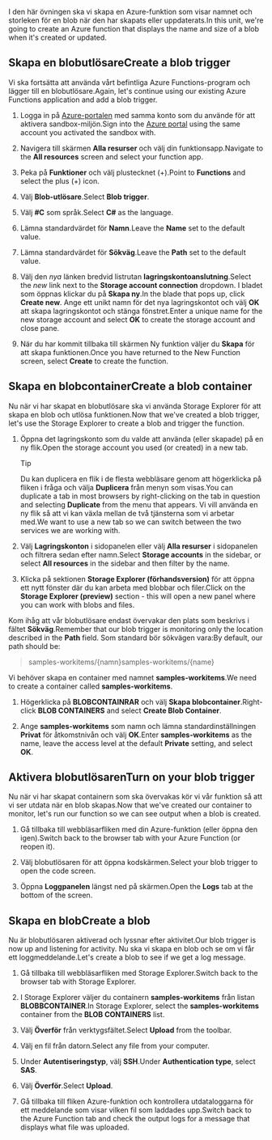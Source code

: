 <span data-ttu-id="15144-101">I den här övningen ska vi skapa en Azure-funktion som visar namnet och storleken för en blob när den har skapats eller uppdaterats.</span><span class="sxs-lookup"><span data-stu-id="15144-101">In this unit, we're going to create an Azure function that displays the name and size of a blob when it's created or updated.</span></span>

## <a name="create-a-blob-trigger"></a><span data-ttu-id="15144-102">Skapa en blobutlösare</span><span class="sxs-lookup"><span data-stu-id="15144-102">Create a blob trigger</span></span>

<span data-ttu-id="15144-103">Vi ska fortsätta att använda vårt befintliga Azure Functions-program och lägger till en blobutlösare.</span><span class="sxs-lookup"><span data-stu-id="15144-103">Again, let's continue using our existing Azure Functions application and add a blob trigger.</span></span>

1. <span data-ttu-id="15144-104">Logga in på [Azure-portalen](https://portal.azure.com/learn.docs.microsoft.com?azure-portal=true) med samma konto som du använde för att aktivera sandbox-miljön.</span><span class="sxs-lookup"><span data-stu-id="15144-104">Sign into the [Azure portal](https://portal.azure.com/learn.docs.microsoft.com?azure-portal=true) using the same account you activated the sandbox with.</span></span>

1. <span data-ttu-id="15144-105">Navigera till skärmen **Alla resurser** och välj din funktionsapp.</span><span class="sxs-lookup"><span data-stu-id="15144-105">Navigate to the **All resources** screen and select your function app.</span></span>

1. <span data-ttu-id="15144-106">Peka på **Funktioner** och välj plustecknet (+).</span><span class="sxs-lookup"><span data-stu-id="15144-106">Point to **Functions** and select the plus (+) icon.</span></span>

1. <span data-ttu-id="15144-107">Välj **Blob-utlösare**.</span><span class="sxs-lookup"><span data-stu-id="15144-107">Select **Blob trigger**.</span></span>

1. <span data-ttu-id="15144-108">Välj **#C** som språk.</span><span class="sxs-lookup"><span data-stu-id="15144-108">Select **C#** as the language.</span></span>

1. <span data-ttu-id="15144-109">Lämna standardvärdet för **Namn**.</span><span class="sxs-lookup"><span data-stu-id="15144-109">Leave the **Name** set to the default value.</span></span>

1. <span data-ttu-id="15144-110">Lämna standardvärdet för **Sökväg**.</span><span class="sxs-lookup"><span data-stu-id="15144-110">Leave the **Path** set to the default value.</span></span>

1. <span data-ttu-id="15144-111">Välj den _nya_ länken bredvid listrutan **lagringskontoanslutning**.</span><span class="sxs-lookup"><span data-stu-id="15144-111">Select the _new_ link next to the **Storage account connection** dropdown.</span></span> <span data-ttu-id="15144-112">I bladet som öppnas klickar du på **Skapa ny**.</span><span class="sxs-lookup"><span data-stu-id="15144-112">In the blade that pops up, click **Create new**.</span></span> <span data-ttu-id="15144-113">Ange ett unikt namn för det nya lagringskontot och välj **OK** att skapa lagringskontot och stänga fönstret.</span><span class="sxs-lookup"><span data-stu-id="15144-113">Enter a unique name for the new storage account and select **OK** to create the storage account and close pane.</span></span>

1. <span data-ttu-id="15144-114">När du har kommit tillbaka till skärmen Ny funktion väljer du **Skapa** för att skapa funktionen.</span><span class="sxs-lookup"><span data-stu-id="15144-114">Once you have returned to the New Function screen, select **Create** to create the function.</span></span>

## <a name="create-a-blob-container"></a><span data-ttu-id="15144-115">Skapa en blobcontainer</span><span class="sxs-lookup"><span data-stu-id="15144-115">Create a blob container</span></span>

<span data-ttu-id="15144-116">Nu när vi har skapat en blobutlösare ska vi använda Storage Explorer för att skapa en blob och utlösa funktionen.</span><span class="sxs-lookup"><span data-stu-id="15144-116">Now that we've created a blob trigger, let's use the Storage Explorer to create a blob and trigger the function.</span></span>

1. <span data-ttu-id="15144-117">Öppna det lagringskonto som du valde att använda (eller skapade) på en ny flik.</span><span class="sxs-lookup"><span data-stu-id="15144-117">Open the storage account you used (or created) in a new tab.</span></span>

    > [!TIP]
    > <span data-ttu-id="15144-118">Du kan duplicera en flik i de flesta webbläsare genom att högerklicka på fliken i fråga och välja **Duplicera** från menyn som visas.</span><span class="sxs-lookup"><span data-stu-id="15144-118">You can duplicate a tab in most browsers by right-clicking on the tab in question and selecting **Duplicate** from the menu that appears.</span></span> <span data-ttu-id="15144-119">Vi vill använda en ny flik så att vi kan växla mellan de två tjänsterna som vi arbetar med.</span><span class="sxs-lookup"><span data-stu-id="15144-119">We want to use a new tab so we can switch between the two services we are working with.</span></span>

1. <span data-ttu-id="15144-120">Välj **Lagringskonton** i sidopanelen eller välj **Alla resurser** i sidopanelen och filtrera sedan efter namn.</span><span class="sxs-lookup"><span data-stu-id="15144-120">Select **Storage accounts** in the sidebar, or select **All resources** in the sidebar and then filter by the name.</span></span>

1. <span data-ttu-id="15144-121">Klicka på sektionen **Storage Explorer (förhandsversion)** för att öppna ett nytt fönster där du kan arbeta med blobbar och filer.</span><span class="sxs-lookup"><span data-stu-id="15144-121">Click on the **Storage Explorer (preview)** section - this will open a new panel where you can work with blobs and files.</span></span>

<span data-ttu-id="15144-122">Kom ihåg att vår blobutlösare endast övervakar den plats som beskrivs i fältet **Sökväg**.</span><span class="sxs-lookup"><span data-stu-id="15144-122">Remember that our blob trigger is monitoring only the location described in the **Path** field.</span></span> <span data-ttu-id="15144-123">Som standard bör sökvägen vara:</span><span class="sxs-lookup"><span data-stu-id="15144-123">By default, our path should be:</span></span>

> <span data-ttu-id="15144-124">samples-workitems/{namn}</span><span class="sxs-lookup"><span data-stu-id="15144-124">samples-workitems/{name}</span></span>

<span data-ttu-id="15144-125">Vi behöver skapa en container med namnet **samples-workitems**.</span><span class="sxs-lookup"><span data-stu-id="15144-125">We need to create a container called **samples-workitems**.</span></span>

1. <span data-ttu-id="15144-126">Högerklicka på **BLOBCONTAINRAR** och välj **Skapa blobcontainer**.</span><span class="sxs-lookup"><span data-stu-id="15144-126">Right-click **BLOB CONTAINERS** and select **Create Blob Container**.</span></span>

1. <span data-ttu-id="15144-127">Ange **samples-workitems** som namn och lämna standardinställningen **Privat** för åtkomstnivån och välj **OK**.</span><span class="sxs-lookup"><span data-stu-id="15144-127">Enter **samples-workitems** as the name, leave the access level at the default **Private** setting, and select **OK**.</span></span>

## <a name="turn-on-your-blob-trigger"></a><span data-ttu-id="15144-128">Aktivera blobutlösaren</span><span class="sxs-lookup"><span data-stu-id="15144-128">Turn on your blob trigger</span></span>

<span data-ttu-id="15144-129">Nu när vi har skapat containern som ska övervakas kör vi vår funktion så att vi ser utdata när en blob skapas.</span><span class="sxs-lookup"><span data-stu-id="15144-129">Now that we've created our container to monitor, let's run our function so we can see output when a blob is created.</span></span>

1. <span data-ttu-id="15144-130">Gå tillbaka till webbläsarfliken med din Azure-funktion (eller öppna den igen).</span><span class="sxs-lookup"><span data-stu-id="15144-130">Switch back to the browser tab with your Azure Function (or reopen it).</span></span>

1. <span data-ttu-id="15144-131">Välj blobutlösaren för att öppna kodskärmen.</span><span class="sxs-lookup"><span data-stu-id="15144-131">Select your blob trigger to open the code screen.</span></span>

1. <span data-ttu-id="15144-132">Öppna **Loggpanelen** längst ned på skärmen.</span><span class="sxs-lookup"><span data-stu-id="15144-132">Open the **Logs** tab at the bottom of the screen.</span></span>

## <a name="create-a-blob"></a><span data-ttu-id="15144-133">Skapa en blob</span><span class="sxs-lookup"><span data-stu-id="15144-133">Create a blob</span></span>

<span data-ttu-id="15144-134">Nu är blobutlösaren aktiverad och lyssnar efter aktivitet.</span><span class="sxs-lookup"><span data-stu-id="15144-134">Our blob trigger is now up and listening for activity.</span></span> <span data-ttu-id="15144-135">Nu ska vi skapa en blob och se om vi får ett loggmeddelande.</span><span class="sxs-lookup"><span data-stu-id="15144-135">Let's create a blob to see if we get a log message.</span></span>

1. <span data-ttu-id="15144-136">Gå tillbaka till webbläsarfliken med Storage Explorer.</span><span class="sxs-lookup"><span data-stu-id="15144-136">Switch back to the browser tab with Storage Explorer.</span></span>

1. <span data-ttu-id="15144-137">I Storage Explorer väljer du containern **samples-workitems** från listan **BLOBBCONTAINER**.</span><span class="sxs-lookup"><span data-stu-id="15144-137">In Storage Explorer, select the **samples-workitems** container from the **BLOB CONTAINERS** list.</span></span>

1. <span data-ttu-id="15144-138">Välj **Överför** från verktygsfältet.</span><span class="sxs-lookup"><span data-stu-id="15144-138">Select **Upload** from the toolbar.</span></span>

1. <span data-ttu-id="15144-139">Välj en fil från datorn.</span><span class="sxs-lookup"><span data-stu-id="15144-139">Select any file from your computer.</span></span>

1. <span data-ttu-id="15144-140">Under **Autentiseringstyp**, välj **SSH**.</span><span class="sxs-lookup"><span data-stu-id="15144-140">Under **Authentication type**, select **SAS**.</span></span>

1. <span data-ttu-id="15144-141">Välj **Överför**.</span><span class="sxs-lookup"><span data-stu-id="15144-141">Select **Upload**.</span></span>

1. <span data-ttu-id="15144-142">Gå tillbaka till fliken Azure-funktion och kontrollera utdataloggarna för ett meddelande som visar vilken fil som laddades upp.</span><span class="sxs-lookup"><span data-stu-id="15144-142">Switch back to the Azure Function tab and check the output logs for a message that displays what file was uploaded.</span></span>